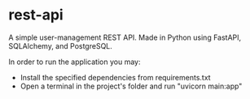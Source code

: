 # rest-api
A simple user-management REST API. Made in Python using FastAPI, SQLAlchemy, and PostgreSQL.

In order to run the application you may:
- Install the specified dependencies from requirements.txt
- Open a terminal in the project's folder and run "uvicorn main:app"
